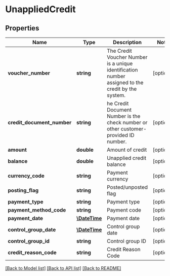 # UnappliedCredit

## Properties
Name | Type | Description | Notes
------------ | ------------- | ------------- | -------------
**voucher_number** | **string** | The Credit Voucher Number is a unique identification number assigned to the credit by the system. | [optional] 
**credit_document_number** | **string** | he Credit Document Number is the check number or other customer-provided ID number. | [optional] 
**amount** | **double** | Amount of credit | [optional] 
**balance** | **double** | Unapplied credit balance | [optional] 
**currency_code** | **string** | Payment currency | [optional] 
**posting_flag** | **string** | Posted/unposted flag | [optional] 
**payment_type** | **string** | Payment type | [optional] 
**payment_method_code** | **string** | Payment code | [optional] 
**payment_date** | [**\DateTime**](\DateTime.md) | Payment date | [optional] 
**control_group_date** | [**\DateTime**](\DateTime.md) | Control group date | [optional] 
**control_group_id** | **string** | Control group ID | [optional] 
**credit_reason_code** | **string** | Credit Reason Code | [optional] 

[[Back to Model list]](../README.md#documentation-for-models) [[Back to API list]](../README.md#documentation-for-api-endpoints) [[Back to README]](../README.md)



